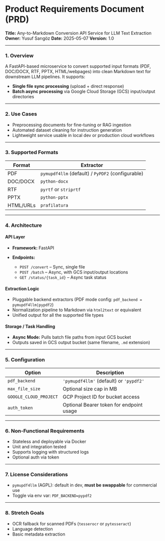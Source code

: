 # Product Requirements Document (PRD)

**Title:** Any-to-Markdown Conversion API Service for LLM Text Extraction
**Owner:** Yusuf Sarıgöz
**Date:** 2025-05-07
**Version:** 1.0

---

### 1. **Overview**

A FastAPI-based microservice to convert supported input formats (PDF, DOC/DOCX, RTF, PPTX, HTML/webpages) into clean Markdown text for downstream LLM pipelines. It supports:

* **Single file sync processing** (upload + direct response)
* **Batch async processing** via Google Cloud Storage (GCS) input/output directories

---

### 2. **Use Cases**

* Preprocessing documents for fine-tuning or RAG ingestion
* Automated dataset cleaning for instruction generation
* Lightweight service usable in local dev or production cloud workflows

---

### 3. **Supported Formats**

| Format    | Extractor                                         |
| --------- | ------------------------------------------------- |
| PDF       | `pymupdf4llm` (default) / `PyPDF2` (configurable) |
| DOC/DOCX  | `python-docx`                                     |
| RTF       | `pyrtf` or `striprtf`                             |
| PPTX      | `python-pptx`                                     |
| HTML/URLs | `prafilatura`                                     |

---

### 4. **Architecture**

#### API Layer

* **Framework:** FastAPI
* **Endpoints:**

  * `POST /convert` – Sync, single file
  * `POST /batch` – Async, with GCS input/output locations
  * `GET /status/{task_id}` – Async task status

#### Extraction Logic

* Pluggable backend extractors (PDF mode config: `pdf_backend = pymupdf4llm|pypdf2`)
* Normalization pipeline to Markdown via `html2text` or equivalent
* Unified output for all the supported file types

#### Storage / Task Handling

* **Async Mode:** Pulls batch file paths from input GCS bucket
* Outputs saved in GCS output bucket (same filename, `.md` extension)

---

### 5. **Configuration**

| Option           | Description                              |
| ---------------- | ---------------------------------------- |
| `pdf_backend`    | `'pymupdf4llm'` (default) or `'pypdf2'`  |
| `max_file_size`  | Optional size cap in MB                  |
| `GOOGLE_CLOUD_PROJECT` | GCP Project ID for bucket access         |
| `auth_token`     | Optional Bearer token for endpoint usage |

---

### 6. **Non-Functional Requirements**

* Stateless and deployable via Docker
* Unit and integration tested
* Supports logging with structured logs
* Optional auth via token

---

### 7. **License Considerations**

* `pymupdf4llm` (AGPL): default in dev, **must be swappable** for commercial use
* Toggle via env var: `PDF_BACKEND=pypdf2`

---

### 8. **Stretch Goals**

* OCR fallback for scanned PDFs (`tesserocr` or `pytesseract`)
* Language detection
* Basic metadata extraction
